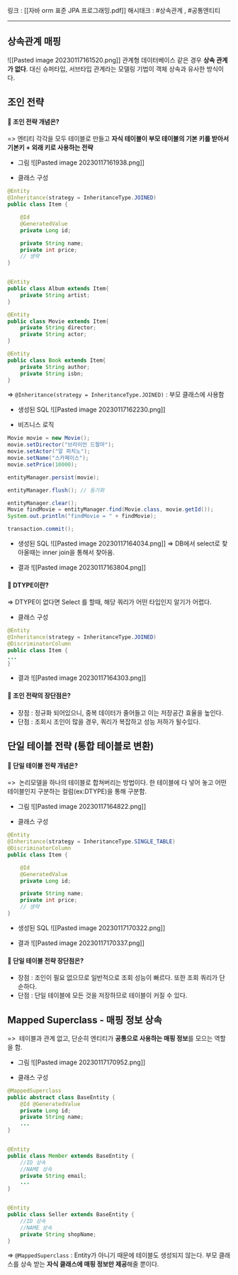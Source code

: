 링크 : [[자바 orm 표준 JPA 프로그래밍.pdf]]
해시태크 : #상속관계 , #공통엔티티

----

## 상속관계 매핑
![[Pasted image 20230117161520.png]]
관계형 데이터베이스 같은 경우 **상속 관계가 없다**. 대신 슈퍼타입, 서브타입 관계라는 모델링 기법이 객체 상속과 유사한 방식이다.

## 조인 전략 
#### 📌 조인 전략 개념은?
=> 엔티티 각각을 모두 테이블로 만들고 **자식 테이블이 부모 테이블의 기본 키를 받아서 기본키 + 외래 키로 사용하는 전략**
- 그림
![[Pasted image 20230117161938.png]]


- 클래스 구성
```java
@Entity
@Inheritance(strategy = InheritanceType.JOINED)
public class Item {

    @Id
    @GeneratedValue
    private Long id;

    private String name;
    private int price;
    // 생략
}


@Entity
public class Album extends Item{
    private String artist;
}

@Entity
public class Movie extends Item{
    private String director;
    private String actor;
}

@Entity
public class Book extends Item{
    private String author;
    private String isbn;
}
```
=> `@Inheritance(strategy = InheritanceType.JOINED)` : 부모 클래스에 사용함


- 생성된 SQL
![[Pasted image 20230117162230.png]]


- 비즈니스 로직
```java
Movie movie = new Movie();
movie.setDirector("브라이언 드팔마");
movie.setActor("알 파치노");
movie.setName("스카페이스");
movie.setPrice(10000);

entityManager.persist(movie);

entityManager.flush(); // 동기화 

entityManager.clear(); 
Movie findMovie = entityManager.find(Movie.class, movie.getId()); 
System.out.println("findMovie = " + findMovie); 

transaction.commit();
```


- 생성된 SQL
![[Pasted image 20230117164034.png]]
=> DB에서 select로 찾아올때는 inner join을 통해서 찾아옴.

- 결과
![[Pasted image 20230117163804.png]]

#### 📌 DTYPE이란?
=> DTYPE이 없다면 Select 를 할때, 해당 쿼리가 어떤 타입인지 알기가 어렵다.
- 클래스 구성
```java
@Entity
@Inheritance(strategy = InheritanceType.JOINED)
@DiscriminatorColumn
public class Item {
...
}
```

- 결과
![[Pasted image 20230117164303.png]]

#### 📌 조인 전략의 장단점은?
- 장점 : 정규화 되어있으니, 중복 데이터가 줄어들고 이는 저장공간 효율을 높인다.
- 단점 : 조회시 조인이 많을 경우, 쿼리가 복잡하고 성능 저하가 될수있다.


## 단일 테이블 전략 (통합 테이블로 변환)
 #### 📌 단일 테이블 전략 개념은?
=>  논리모델을 하나의 테이블로 합쳐버리는 방법이다. 한 테이블에 다 넣어 놓고 어떤 테이블인지 구분하는 컬럼(ex:DTYPE)을 통해 구분함.

- 그림
![[Pasted image 20230117164822.png]]


- 클래스 구성
```java
@Entity
@Inheritance(strategy = InheritanceType.SINGLE_TABLE)
@DiscriminatorColumn
public class Item {

    @Id
    @GeneratedValue
    private Long id;

    private String name;
    private int price;
    // 생략
}
```

- 생성된 SQL
![[Pasted image 20230117170322.png]]

- 결과
![[Pasted image 20230117170337.png]]

 #### 📌 단일 테이블 전략 장단점은?
- 장점 : 조인이 필요 없으므로 일반적으로 조회 성능이 빠르다. 또한 조회 쿼리가 단순하다.
- 단점 : 단일 테이블에 모든 것을 저장하므로 테이블이 커질 수 있다.

## Mapped Superclass - 매핑 정보 상속
=>  테이블과 관계 없고, 단순히 엔티티가 **공통으로 사용하는 매핑 정보**를 모으는 역할을 함.

- 그림
![[Pasted image 20230117170952.png]]

- 클래스 구성
```java
@MappedSuperclass
public abstract class BaseEntity {
	@Id @GeneratedValue
	private Long id;
	private String name;
	...
}


@Entity
public class Member extends BaseEntity {
	//ID 상속
	//NAME 상속
	private String email;
	...
}


@Entity
public class Seller extends BaseEntity {
	//ID 상속
	//NAME 상속
	private String shopName;
}
```
=> `@MappedSuperclass` : Entity가 아니기 때문에 테이블도 생성되지 않는다. 부모 클래스를 상속 받는 **자식 클래스에 매핑 정보만 제공**해줄 뿐이다.